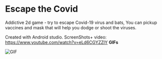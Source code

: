 # Escape the Covid 

Addictive 2d game - try to escape Covid-19 virus and bats,
You can pickup vaccines and mask that will help you dodge or shoot the viruses.

Created with Android studio.
ScreenShots+ video:
https://www.youtube.com/watch?v=eLd6CGYZZlY
**GIFs**


![GIF](https://imgflip.com/gif/4ymuzk)

